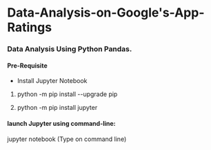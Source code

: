 # Data-Analysis-on-Google's-App-Ratings
 ### Data Analysis Using Python Pandas.
 
 #### Pre-Requisite
 * Install Jupyter Notebook
 
 1. python -m pip install --upgrade pip

 2. python -m pip install jupyter
 
 #### launch Jupyter using command-line:
 jupyter notebook (Type on command line)





